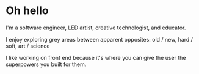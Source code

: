 # Oh hello

I'm a software engineer, LED artist, creative technologist, and educator.

I enjoy exploring grey areas between apparent opposites: old / new, hard / soft, art / science

I like working on front end because it's where you can give the user the superpowers you built for them.

<!--
**somaholiday/somaholiday** is a ✨ _special_ ✨ repository because its `README.md` (this file) appears on your GitHub profile.

Here are some ideas to get you started:

- 🔭 I’m currently working on ...
- 🌱 I’m currently learning ...
- 👯 I’m looking to collaborate on ...
- 🤔 I’m looking for help with ...
- 💬 Ask me about ...
- 📫 How to reach me: ...
- 😄 Pronouns: ...
- ⚡ Fun fact: ...
-->

